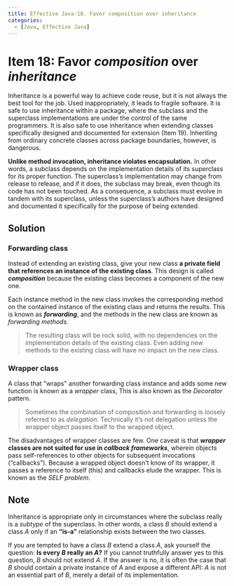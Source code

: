 ```yaml
---
title: Effective Java-18. Favor composition over inheritance
categories:
  - [Java, Effective Java]
---
```


# Item 18: Favor *composition* over *inheritance*

Inheritance is a powerful way to achieve code reuse, but it is not always the best tool for the job. Used inappropriately, it leads to fragile software. It is safe to use inheritance within a package, where the subclass and the superclass implementations are under the control of the same programmers. It is also safe to use inheritance when extending classes specifically designed and documented for extension (Item 19). Inheriting from ordinary concrete classes across package boundaries, however, is dangerous.

**Unlike method invocation, inheritance violates encapsulation.** In other words, a subclass depends on the implementation details of its superclass for its proper function. The superclass’s implementation may change from release to release, and if it does, the subclass may break, even though its code has not been touched. As a consequence, a subclass must evolve in tandem with its superclass, unless the superclass’s authors have designed and documented it specifically for the purpose of being extended.

## Solution

### Forwarding  class

Instead of extending an existing class, give your new class **a private field that references an instance of the existing class**. This design is called ***composition*** because the existing class becomes a component of the new one.

Each instance method in the new class invokes the corresponding method on the contained instance of the existing class and returns the results. This is known as ***forwarding***, and the methods in the new class are known as *forwarding methods*.

> The resulting class will be rock solid, with no dependencies on the implementation details of the existing class. Even adding new methods to the existing class will have no impact on the new class.

### Wrapper class

A class that "wraps" another forwarding class instance and adds some new function is known as a *wrapper* class, This is also known as the *Decorator* pattern. 

> Sometimes the combination of composition and forwarding is loosely referred to as *delegation.* Technically it’s not delegation unless the wrapper object passes itself to the wrapped object.

The disadvantages of wrapper classes are few. One caveat is that ***wrapper* classes are not suited for use in *callback frameworks***, wherein objects pass self-references to other objects for subsequent invocations (“callbacks”). Because a wrapped object doesn’t know of its wrapper, it passes a reference to itself (this) and callbacks elude the wrapper. This is known as the *SELF problem*.

## Note

Inheritance is appropriate only in circumstances where the subclass really is a *subtype* of the superclass. In other words, a class *B* should extend a class *A* only if an **“is-a”** relationship exists between the two classes.

If you are tempted to have a class *B* extend a class *A*, ask yourself the question: **Is every *B* really an *A*?** If you cannot truthfully answer yes to this question, *B* should not extend *A*. If the answer is no, it is often the case that *B* should contain a private instance of *A* and expose a different API: *A* is not an essential part of *B*, merely a detail of its implementation.
